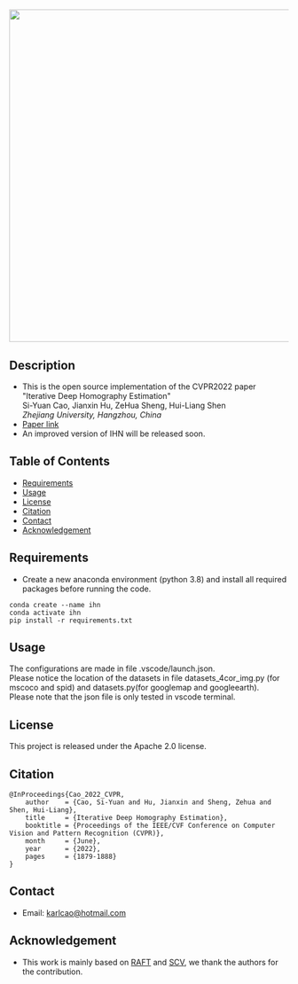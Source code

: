 # <Iterative Deep Homography Estimation>

<img src='https://github.com/imdumpl78/IHN/blob/main/demo.gif' width=600 >
    
## Description
- This is the open source implementation of the CVPR2022 paper "Iterative Deep Homography Estimation"  
Si-Yuan Cao, Jianxin Hu, ZeHua Sheng, Hui-Liang Shen  
*Zhejiang University, Hangzhou, China*
- [Paper link](https://openaccess.thecvf.com/content/CVPR2022/html/Cao_Iterative_Deep_Homography_Estimation_CVPR_2022_paper.html)
- An improved version of IHN will be released soon.
    

## Table of Contents
- [Requirements](#requirements)
- [Usage](#usage)
- [License](#license)
- [Citation](#citation)
- [Contact](#contact)
- [Acknowledgement](#acknowledgement)

## Requirements
- Create a new anaconda environment (python 3.8) and install all required packages before running the code.
```
conda create --name ihn
conda activate ihn
pip install -r requirements.txt
```

## Usage
The configurations are made in file .vscode/launch.json.   
Please notice the location of the datasets in file datasets_4cor_img.py (for mscoco and spid) and datasets.py(for googlemap and googleearth).  
Please note that the json file is only tested in vscode terminal.
    
## License
This project is released under the Apache 2.0 license.

## Citation
```
@InProceedings{Cao_2022_CVPR,
    author    = {Cao, Si-Yuan and Hu, Jianxin and Sheng, Zehua and Shen, Hui-Liang},
    title     = {Iterative Deep Homography Estimation},
    booktitle = {Proceedings of the IEEE/CVF Conference on Computer Vision and Pattern Recognition (CVPR)},
    month     = {June},
    year      = {2022},
    pages     = {1879-1888}
}
```
## Contact
- Email: karlcao@hotmail.com
    
## Acknowledgement
- This work is mainly based on [RAFT](https://github.com/princeton-vl/RAFT) and [SCV](https://github.com/zacjiang/SCV), we thank the authors for the contribution.
